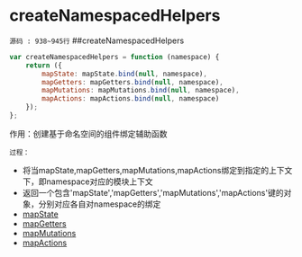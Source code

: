 # createNamespacedHelpers
`源码 : 938~945行`
##createNamespacedHelpers

```js
var createNamespacedHelpers = function (namespace) {
    return ({
        mapState: mapState.bind(null, namespace),
        mapGetters: mapGetters.bind(null, namespace),
        mapMutations: mapMutations.bind(null, namespace),
        mapActions: mapActions.bind(null, namespace)
    });
};
```

作用：创建基于命名空间的组件绑定辅助函数

`过程：`

* 将当mapState,mapGetters,mapMutations,mapActions绑定到指定的上下文下，即namespace对应的模块上下文
* 返回一个包含'mapState','mapGetters','mapMutations','mapActions'键的对象，分别对应各自对namespace的绑定
* [mapState](./mapState.md)
* [mapGetters](./mapGetters.md)
* [mapMutations](./mapMutations.md)
* [mapActions](./mapActions.md)


